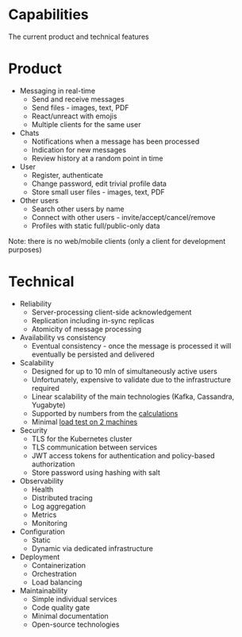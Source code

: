 # Capabilities

The current product and technical features

# Product

* Messaging in real-time
  - Send and receive messages
  - Send files - images, text, PDF
  - React/unreact with emojis
  - Multiple clients for the same user
* Chats
  - Notifications when a message has been processed
  - Indication for new messages
  - Review history at a random point in time
* User
  - Register, authenticate
  - Change password, edit trivial profile data
  - Store small user files - images, text, PDF
* Other users
  - Search other users by name
  - Connect with other users - invite/accept/cancel/remove
  - Profiles with static full/public-only data

Note: there is no web/mobile clients (only a client for development purposes)

# Technical

* Reliability
  - Server-processing client-side acknowledgement
  - Replication including in-sync replicas
  - Atomicity of message processing
* Availability vs consistency
  - Eventual consistency - once the message is processed it will eventually be persisted and delivered
* Scalability
  - Designed for up to 10 mln of simultaneously active users
  - Unfortunately, expensive to validate due to the infrastructure required
  - Linear scalability of the main technologies (Kafka, Cassandra, Yugabyte)
  - Supported by numbers from the [calculations](research-calculations.md)
  - Minimal [load test on 2 machines](load-test.md)
* Security
  - TLS for the Kubernetes cluster
  - TLS communication between services
  - JWT access tokens for authentication and policy-based authorization
  - Store password using hashing with salt
* Observability
  - Health
  - Distributed tracing
  - Log aggregation
  - Metrics
  - Monitoring
* Configuration
  - Static
  - Dynamic via dedicated infrastructure
* Deployment
  - Containerization
  - Orchestration
  - Load balancing
* Maintainability
  - Simple individual services
  - Code quality gate
  - Minimal documentation
  - Open-source technologies
